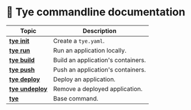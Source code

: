 # 📖 Tye commandline documentation

| Topic                               | Description                        |
| ----------------------------------- | ---------------------------------- |
| **[tye init](tye-init.md)**         | Create a `tye.yaml`.               |
| **[tye run](tye-run.md)**           | Run an application locally.        |
| **[tye build](tye-build.md)**       | Build an application's containers. |
| **[tye push](tye-push.md)**         | Push an application's containers.  |
| **[tye deploy](tye-deploy.md)**     | Deploy an application.             |
| **[tye undeploy](tye-undeploy.md)** | Remove a deployed application.     |
| **[tye](tye.md)**                   | Base command.                      |
